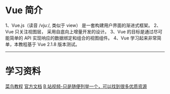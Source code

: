 # Vue 简介
1、Vue.js（读音 /vjuː/, 类似于 view） 是一套构建用户界面的渐进式框架。
2、Vue 只关注视图层， 采用自底向上增量开发的设计。
3、Vue 的目标是通过尽可能简单的 API 实现响应的数据绑定和组合的视图组件。
4、Vue 学习起来非常简单，本教程基于 Vue 2.1.8 版本测试。

****

# 学习资料
[菜鸟教程](https://www.runoob.com/vue2/vue-tutorial.html)
[官方文档](https://cn.vuejs.org/)
[B 站视频-只是随便列举一个，可以找到很多优质资源](https://www.bilibili.com/video/BV12J411m7MG)


